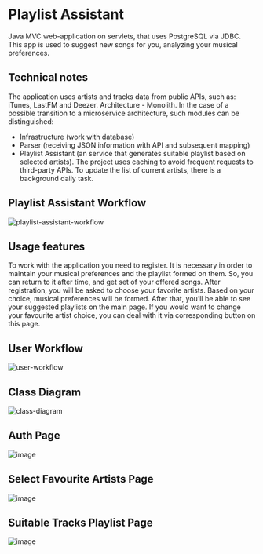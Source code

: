 # Playlist Assistant

Java MVC web-application on servlets, that uses PostgreSQL via JDBC. This app is used to suggest new songs for you, analyzing your musical preferences.

## Technical notes

The application uses artists and tracks data from public APIs, such as: iTunes, LastFM and Deezer. 
Architecture - Monolith. In the case of a possible transition to a microservice architecture, such modules can be distinguished: 
  - Infrastructure (work with database)
  - Parser (receiving JSON information with API and subsequent mapping)
  - Playlist Assistant (an service that generates suitable playlist based on selected artists).
The project uses caching to avoid frequent requests to third-party APIs. To update the list of current artists, there is a background daily task. 

## Playlist Assistant Workflow

![playlist-assistant-workflow](https://user-images.githubusercontent.com/73041091/203847214-46ba660b-7c31-4663-b316-8b69b0eeff44.png)

## Usage features

To work with the application you need to register. It is necessary in order to maintain your musical preferences and the playlist formed on them. So, you can return to it after time, and get set of your offered songs. 
After registration, you will be asked to choose your favorite artists. Based on your choice, musical preferences will be formed.
After that, you’ll be able to see your suggested playlists on the main page. If you would want to change your favourite artist choice, you can deal with it via corresponding button on this page.

## User Workflow

![user-workflow](https://user-images.githubusercontent.com/73041091/203847364-9110b05b-cad2-405f-9f66-e51917cdb121.png)

## Class Diagram

![class-diagram](https://user-images.githubusercontent.com/73041091/203847469-837084f9-a4c0-4b6f-bb3f-fb216d54e090.png)

## Auth Page

![image](https://user-images.githubusercontent.com/73041091/203847497-89006339-d755-4705-8088-0d1d44d2a2dc.png)

## Select Favourite Artists Page

![image](https://user-images.githubusercontent.com/73041091/203847586-aa30c2f4-13b1-40b7-bb80-a0cc437b442c.png)

## Suitable Tracks Playlist Page

![image](https://user-images.githubusercontent.com/73041091/203847622-e8bfcbf7-3133-466d-82b5-15c7b5b902c0.png)
